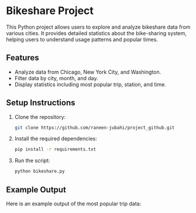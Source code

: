 # Bikeshare Project

This Python project allows users to explore and analyze bikeshare data from various cities. It provides detailed statistics about the bike-sharing system, helping users to understand usage patterns and popular times.

## Features

- Analyze data from Chicago, New York City, and Washington.
- Filter data by city, month, and day.
- Display statistics including most popular trip, station, and time.

## Setup Instructions

1. Clone the repository:
   ```bash
   git clone https://github.com/raneen-jubahi/project_github.git
   ```
2. Install the required dependencies:
   ```bash
   pip install -r requirements.txt
   ```
3. Run the script:
   ```bash
   python bikeshare.py
   ```

## Example Output

Here is an example output of the most popular trip data:
